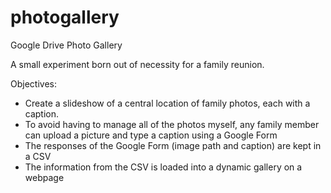 # photogallery
Google Drive Photo Gallery

A small experiment born out of necessity for a family reunion.

Objectives: 
- Create a slideshow of a central location of family photos, each with a caption.
- To avoid having to manage all of the photos myself, any family member can upload a picture and type a caption using a Google Form
- The responses of the Google Form (image path and caption) are kept in a CSV
- The information from the CSV is loaded into a dynamic gallery on a webpage
